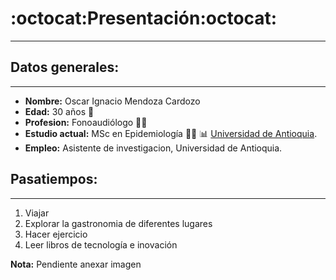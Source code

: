# :octocat:**Presentación**:octocat:
___

## **Datos generales:**
___
  - **Nombre:** Oscar Ignacio Mendoza Cardozo
  - **Edad:** 30 años 🧑
  - **Profesion:** Fonoaudiólogo  👨‍⚕️
  - **Estudio actual:** MSc en Epidemiología 👨‍🔬 📊 [Universidad de Antioquia](https://n9.cl/yaacj).
  - **Empleo:** Asistente de investigacion, Universidad de Antioquia.
## **Pasatiempos:**
___

  1. Viajar
  2. Explorar la gastronomia de diferentes lugares
  3. Hacer ejercicio
  4. Leer libros de tecnología e inovación 

**Nota:** Pendiente anexar imagen













